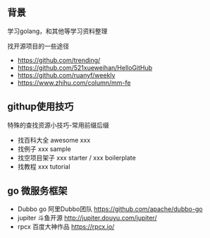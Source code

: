## 背景
学习golang，和其他等学习资料整理

找开源项目的一些途径
- https://github.com/trending/
- https://github.com/521xueweihan/HelloGitHub
- https://github.com/ruanyf/weekly
- https://www.zhihu.com/column/mm-fe

## githup使用技巧
特殊的查找资源小技巧-常用前缀后缀 
- 找百科大全 awesome xxx
- 找例子 xxx sample
- 找空项目架子 xxx starter / xxx boilerplate 
- 找教程  xxx tutorial

## go 微服务框架
- Dubbo go 阿里Dubbo团队 https://github.com/apache/dubbo-go
- jupiter  斗鱼开源 http://jupiter.douyu.com/jupiter/
- rpcx 百度大神作品 https://rpcx.io/
